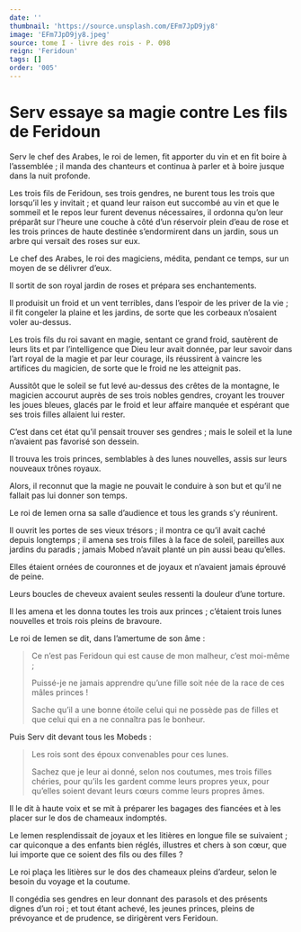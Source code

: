 ```yaml
---
date: ''
thumbnail: 'https://source.unsplash.com/EFm7JpD9jy8'
image: 'EFm7JpD9jy8.jpeg'
source: tome I - livre des rois - P. 098
reign: 'Feridoun'
tags: []
order: '005'
---
```


# Serv essaye sa magie contre Les fils de Feridoun

Serv le chef des Arabes, le roi de Iemen, fit apporter du vin et en fit boire à l’assemblée ; il manda des chanteurs et continua à parler et à boire jusque dans la nuit profonde.

Les trois fils de Feridoun, ses trois gendres, ne burent tous les trois que lorsqu’il les y invitait ; et quand leur raison eut succombé au vin et que le sommeil et le repos leur furent devenus nécessaires, il ordonna qu’on leur préparât sur l’heure une couche à côté d’un réservoir plein d’eau de rose et les trois princes de haute destinée s’endormirent dans un jardin, sous un arbre qui versait des roses sur eux.

Le chef des Arabes, le roi des magiciens, médita, pendant ce temps, sur un moyen de se délivrer d’eux.

Il sortit de son royal jardin de roses et prépara ses enchantements.

Il produisit un froid et un vent terribles, dans l’espoir de les priver de la vie ; il fit congeler la plaine et les jardins, de sorte que les corbeaux n’osaient voler au-dessus.

Les trois fils du roi savant en magie, sentant ce grand froid, sautèrent de leurs lits et par l’intelligence que Dieu leur avait donnée, par leur savoir dans l’art royal de la magie et par leur courage, ils réussirent à vaincre les artifices du magicien, de sorte que le froid ne les atteignit pas.

Aussitôt que le soleil se fut levé au-dessus des crêtes de la montagne, le magicien accourut auprès de ses trois nobles gendres, croyant les trouver les joues bleues, glacés par le froid et leur affaire manquée et espérant que ses trois filles allaient lui rester.

C’est dans cet état qu’il pensait trouver ses gendres ; mais le soleil et la lune n’avaient pas favorisé son dessein.

Il trouva les trois princes, semblables à des lunes nouvelles, assis sur leurs nouveaux trônes royaux.

Alors, il reconnut que la magie ne pouvait le conduire à son but et qu’il ne fallait pas lui donner son temps.

Le roi de Iemen orna sa salle d’audience et tous les grands s’y réunirent.

Il ouvrit les portes de ses vieux trésors ; il montra ce qu’il avait caché depuis longtemps ; il amena ses trois filles à la face de soleil, pareilles aux jardins du paradis ; jamais Mobed n’avait planté un pin aussi beau qu’elles.

Elles étaient ornées de couronnes et de joyaux et n’avaient jamais éprouvé de peine.

Leurs boucles de cheveux avaient seules ressenti la douleur d’une torture.

Il les amena et les donna toutes les trois aux princes ; c’étaient trois lunes nouvelles et trois rois pleins de bravoure.

Le roi de Iemen se dit, dans l’amertume de son âme :

> Ce n’est pas Feridoun qui est cause de mon malheur, c’est moi-même ;
>
> Puissé-je ne jamais apprendre qu’une fille soit née de la race de ces mâles princes !
>
> Sache qu’il a une bonne étoile celui qui ne possède pas de filles et que celui qui en a ne connaîtra pas le bonheur.

Puis Serv dit devant tous les Mobeds :

> Les rois sont des époux convenables pour ces lunes.
>
> Sachez que je leur ai donné, selon nos coutumes, mes trois filles chéries, pour qu’ils les gardent comme leurs propres yeux, pour qu’elles soient devant leurs cœurs comme leurs propres âmes.

Il le dit à haute voix et se mit à préparer les bagages des fiancées et à les placer sur le dos de chameaux indomptés.

Le Iemen resplendissait de joyaux et les litières en longue file se suivaient ; car quiconque a des enfants bien réglés, illustres et chers à son cœur, que lui importe que ce soient des fils ou des filles ?

Le roi plaça les litières sur le dos des chameaux pleins d’ardeur, selon le besoin du voyage et la coutume.

Il congédia ses gendres en leur donnant des parasols et des présents dignes d’un roi ; et tout étant achevé, les jeunes princes, pleins de prévoyance et de prudence, se dirigèrent vers Feridoun.
